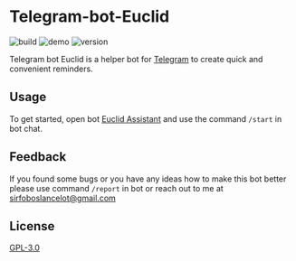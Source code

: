 # Telegram-bot-Euclid

![build](https://img.shields.io/badge/build-passing-green)
![demo](https://img.shields.io/badge/demo-online-brightgreen)
![version](https://img.shields.io/badge/version-1.2.5-yellow)

Telegram bot Euclid is a helper bot for [Telegram](https://telegram.org) to create quick and convenient reminders.

## Usage

To get started, open bot [Euclid Assistant](https://t.me/EuclidAssistantBot) and use the command ```/start``` in bot chat.

## Feedback

If you found some bugs or you have any ideas how to make this bot better please use command ```/report``` in bot or reach out to me at sirfoboslancelot@gmail.com

## License

[GPL-3.0](https://choosealicense.com/licenses/gpl-3.0/)